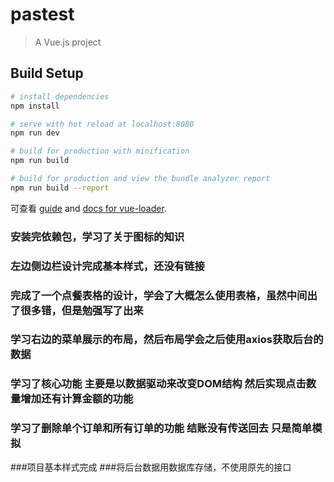 # pastest

> A Vue.js project

## Build Setup

``` bash
# install dependencies
npm install

# serve with hot reload at localhost:8080
npm run dev

# build for production with minification
npm run build

# build for production and view the bundle analyzer report
npm run build --report
```

可查看 [guide](http://vuejs-templates.github.io/webpack/) and [docs for vue-loader](http://vuejs.github.io/vue-loader).
### 安装完依赖包，学习了关于图标的知识
### 左边侧边栏设计完成基本样式，还没有链接
### 完成了一个点餐表格的设计，学会了大概怎么使用表格，虽然中间出了很多错，但是勉强写了出来
### 学习右边的菜单展示的布局，然后布局学会之后使用axios获取后台的数据
### 学习了核心功能 主要是以数据驱动来改变DOM结构 然后实现点击数量增加还有计算金额的功能
### 学习了删除单个订单和所有订单的功能 结账没有传送回去 只是简单模拟
###项目基本样式完成
###将后台数据用数据库存储，不使用原先的接口